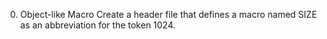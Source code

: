 0. Object-like Macro
Create a header file that defines a macro named SIZE as an abbreviation for the token 1024.

